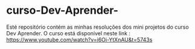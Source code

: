 # curso-Dev-Aprender-
Esté repositório contém as minhas resoluções dos mini projetos do curso Dev Aprender. 
O curso está disponível neste link :
https://www.youtube.com/watch?v=i6Oi-YtXnAU&t=5743s
